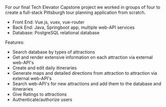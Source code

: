 For our final Tech Elevator Capstone project we worked in groups of four to create a full-stack Pittsburgh tour planning application from scratch.

- Front End: Vue.js, vuex, vue-router
- Back End: Java, Springboot app, multiple web-API services
- Database: PostgreSQL relational database

Features: 
- Search database by types of attractions
- Get and render extensive information on each attraction via external web-API's
- Create and edit daily itineraries
- Generate maps and detailed directions from attraction to attraction via external web-API's
- Search web-API's for new attractions and add them to the database and itineraries
- Give Ratings to attractions
- Authenticate/authorize users
